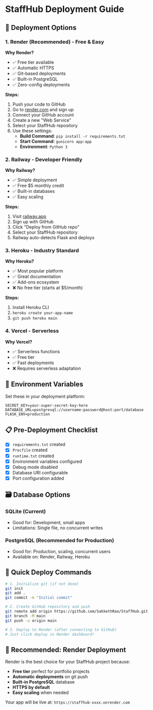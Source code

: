 # StaffHub Deployment Guide

## 🚀 Deployment Options

### 1. Render (Recommended) - Free & Easy

**Why Render?**
- ✅ Free tier available
- ✅ Automatic HTTPS
- ✅ Git-based deployments
- ✅ Built-in PostgreSQL
- ✅ Zero-config deployments

**Steps:**
1. Push your code to GitHub
2. Go to [render.com](https://render.com) and sign up
3. Connect your GitHub account
4. Create a new "Web Service"
5. Select your StaffHub repository
6. Use these settings:
   - **Build Command**: `pip install -r requirements.txt`
   - **Start Command**: `gunicorn app:app`
   - **Environment**: `Python 3`

### 2. Railway - Developer Friendly

**Why Railway?**
- ✅ Simple deployment
- ✅ Free $5 monthly credit
- ✅ Built-in databases
- ✅ Easy scaling

**Steps:**
1. Visit [railway.app](https://railway.app)
2. Sign up with GitHub
3. Click "Deploy from GitHub repo"
4. Select your StaffHub repository
5. Railway auto-detects Flask and deploys

### 3. Heroku - Industry Standard

**Why Heroku?**
- ✅ Most popular platform
- ✅ Great documentation
- ✅ Add-ons ecosystem
- ❌ No free tier (starts at $5/month)

**Steps:**
1. Install Heroku CLI
2. `heroku create your-app-name`
3. `git push heroku main`

### 4. Vercel - Serverless

**Why Vercel?**
- ✅ Serverless functions
- ✅ Free tier
- ✅ Fast deployments
- ❌ Requires serverless adaptation

## 🔧 Environment Variables

Set these in your deployment platform:

```
SECRET_KEY=your-super-secret-key-here
DATABASE_URL=postgresql://username:password@host:port/database
FLASK_ENV=production
```

## 📋 Pre-Deployment Checklist

- [x] `requirements.txt` created
- [x] `Procfile` created
- [x] `runtime.txt` created
- [x] Environment variables configured
- [x] Debug mode disabled
- [x] Database URI configurable
- [x] Port configuration added

## 🗃️ Database Options

### SQLite (Current)
- Good for: Development, small apps
- Limitations: Single file, no concurrent writes

### PostgreSQL (Recommended for Production)
- Good for: Production, scaling, concurrent users
- Available on: Render, Railway, Heroku

## 🚀 Quick Deploy Commands

```bash
# 1. Initialize git (if not done)
git init
git add .
git commit -m "Initial commit"

# 2. Create GitHub repository and push
git remote add origin https://github.com/SakkethRao/StaffHub.git
git branch -M main
git push -u origin main

# 3. Deploy to Render (after connecting to GitHub)
# Just click deploy in Render dashboard!
```

## 🎯 Recommended: Render Deployment

Render is the best choice for your StaffHub project because:
- **Free tier** perfect for portfolio projects
- **Automatic deployments** on git push
- **Built-in PostgreSQL** database
- **HTTPS by default**
- **Easy scaling** when needed

Your app will be live at: `https://staffhub-xxxx.onrender.com`
